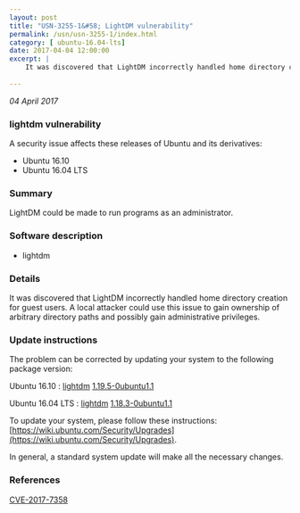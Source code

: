 ```yaml
---
layout: post
title: "USN-3255-1&#58; LightDM vulnerability"
permalink: /usn/usn-3255-1/index.html
category: [ ubuntu-16.04-lts]
date: 2017-04-04 12:00:00
excerpt: |
    It was discovered that LightDM incorrectly handled home directory creation for guest users. A local attacker could use this issue to gain ownership of arbitrary directory paths and possibly gain administrative privileges. 
    
--- 
```

 
 

*04 April 2017*

### lightdm vulnerability

A security issue affects these releases of Ubuntu and its derivatives:

* Ubuntu 16.10
* Ubuntu 16.04 LTS

### Summary

LightDM could be made to run programs as an administrator. 

### Software description

* lightdm 

### Details

It was discovered that LightDM incorrectly handled home directory creation for guest users. A local attacker could use this issue to gain ownership of arbitrary directory paths and possibly gain administrative privileges. 

### Update instructions

The problem can be corrected by updating your system to the following package version:

Ubuntu 16.10
 : [lightdm](https://launchpad.net/ubuntu/+source/lightdm) <span> [1.19.5-0ubuntu1.1](https://launchpad.net/ubuntu/+source/lightdm/1.19.5-0ubuntu1.1) </span> 

Ubuntu 16.04 LTS
 : [lightdm](https://launchpad.net/ubuntu/+source/lightdm) <span> [1.18.3-0ubuntu1.1](https://launchpad.net/ubuntu/+source/lightdm/1.18.3-0ubuntu1.1) </span> 

To update your system, please follow these instructions: [https://wiki.ubuntu.com/Security/Upgrades](https://wiki.ubuntu.com/Security/Upgrades).

In general, a standard system update will make all the necessary changes. 

### References

 
 [CVE-2017-7358](http://people.ubuntu.com/~ubuntu-security/cve/CVE-2017-7358)
 

